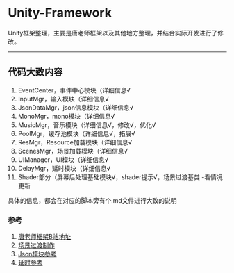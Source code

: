 # Unity-Framework
Unity框架整理，主要是唐老师框架以及其他地方整理，并结合实际开发进行了修改。

------

## 代码大致内容

1. EventCenter，事件中心模块（详细信息√
2. InputMgr，输入模块（详细信息√
3. JsonDataMgr，json信息模块（详细信息√
4. MonoMgr，mono模块（详细信息√
5. MusicMgr，音乐模块（详细信息√，修改√，优化√
6. PoolMgr，缓存池模块（详细信息√，拓展√
7. ResMgr，Resource加载模块（详细信息√
8. ScenesMgr，场景加载模块（详细信息√
9. UIManager，UI模块（详细信息√
10. DelayMgr，延时模块（详细信息√
11. Shader部分（屏幕后处理基础模块√，shader提示√，场景过渡基类 -看情况更新

具体的信息，都会在对应的脚本旁有个.md文件进行大致的说明



### 参考

1. [唐老师框架B站地址](https://space.bilibili.com/79983517)
2. [场景过渡制作](https://www.bilibili.com/video/BV1Nu411d7Uk)
3. [Json模块参考](https://www.bilibili.com/video/BV1Nv411G7rT)
4. [延时参考](https://www.bilibili.com/video/BV1kR4y1p72J)
